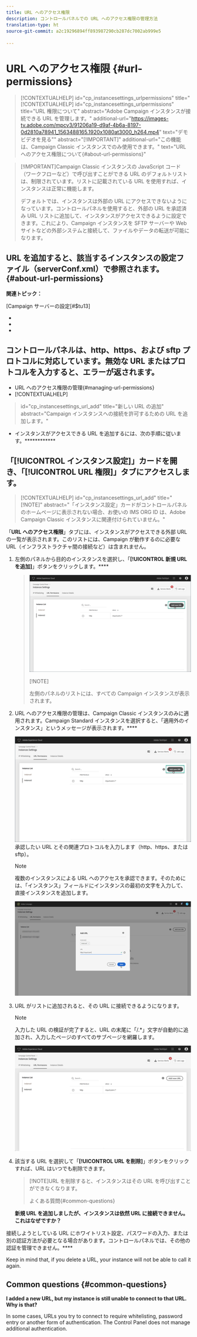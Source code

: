 ```yaml
---
title: URL へのアクセス権限
description: コントロールパネルでの URL へのアクセス権限の管理方法
translation-type: ht
source-git-commit: a2c19296894ff893987290cb287dc7002ab999e5

---
```



# URL へのアクセス権限 {#url-permissions}

>[!CONTEXTUALHELP]
>id="cp_instancesettings_urlpermissions"
>title="[!CONTEXTUALHELP]
>id=&quot;cp_instancesettings_urlpermissions&quot;
>title=&quot;URL 権限について&quot;
>abstract=&quot;Adobe Campaign インスタンスが接続できる URL を管理します。&quot;
>additional-url=&quot;https://images-tv.adobe.com/mpcv3/91206a19-d9af-4b6a-8197-0d2810a78941_1563488165.1920x1080at3000_h264.mp4&quot; text=&quot;デモビデオを見る&quot;"
>abstract="[!IMPORTANT]"
>additional-url="この機能は、Campaign Classic インスタンスでのみ使用できます。" text="URL へのアクセス権限について{#about-url-permissions}"

>[!IMPORTANT]Campaign Classic インスタンスの JavaScript コード（ワークフローなど）で呼び出すことができる URL のデフォルトリストは、制限されています。リストに記載されている URL を使用すれば、インスタンスは正常に機能します。
>
>デフォルトでは、インスタンスは外部の URL にアクセスできないようになっています。コントロールパネルを使用すると、外部の URL を承認済み URL リストに追加して、インスタンスがアクセスできるように設定できます。これにより、Campaign インスタンスを SFTP サーバーや Web サイトなどの外部システムと接続して、ファイルやデータの転送が可能になります。

## URL を追加すると、該当するインスタンスの設定ファイル（serverConf.xml）で参照されます。{#about-url-permissions}

**関連トピック：**

[Campaign サーバーの設定[#$tu13]





* 
* 
* 

## コントロールパネルは、**http**、**https**、および **sftp** プロトコルに対応しています。無効な URL またはプロトコルを入力すると、エラーが返されます。

* URL へのアクセス権限の管理{#managing-url-permissions}
* [!CONTEXTUALHELP]
>id=&quot;cp_instancesettings_url_add&quot;
>title=&quot;新しい URL の追加&quot;
>abstract=&quot;Campaign インスタンスへの接続を許可するための URL を追加します。&quot;
* インスタンスがアクセスできる URL を追加するには、次の手順に従います。************

## 「**[!UICONTROL インスタンス設定]**」カードを開き、「**[!UICONTROL URL 権限]**」タブにアクセスします。

>[!CONTEXTUALHELP]
>id="cp_instancesettings_url_add"
>title="[!NOTE]"
>abstract="「インスタンス設定」カードがコントロールパネルのホームページに表示されない場合、お使いの IMS ORG ID は、Adobe Campaign Classic インスタンスに関連付けられていません。"

「<b><span class="uicontrol">URL へのアクセス権限</span></b>」タブには、インスタンスがアクセスできる外部 URL の一覧が表示されます。このリストには、Campaign が動作するのに必要な URL（インフラストラクチャ間の接続など）は含まれません。

1. 左側のパネルから目的のインスタンスを選択し、「**[!UICONTROL 新規 URL を追加]**」ボタンをクリックします。****

   >![](assets/add_url1.png)
   >
   >[!NOTE]
   >
   >左側のパネルのリストには、すべての Campaign インスタンスが表示されます。<b><span class="uicontrol"></span></b>

1. URL へのアクセス権限の管理は、Campaign Classic インスタンスのみに適用されます。Campaign Standard インスタンスを選択すると、「適用外のインスタンス」というメッセージが表示されます。****

   ![](assets/add_url1.png)承認したい URL とその関連プロトコルを入力します（http、https、または sftp）。

   >[!NOTE]
   >
   >複数のインスタンスによる URL へのアクセスを承認できます。そのためには、「インスタンス」フィールドにインスタンスの最初の文字を入力して、直接インスタンスを追加します。
   >
   >![](assets/add_url2.png)

1. URL がリストに追加されると、その URL に接続できるようになります。

   >[!NOTE]
   >
   >入力した URL の検証が完了すると、URL の末尾に「/.*」文字が自動的に追加され、入力したページのすべてのサブページを網羅します。

   ![](assets/add_url_listnew.png)

1. 該当する URL を選択して「**[!UICONTROL URL を削除]**」ボタンをクリックすれば、URL はいつでも削除できます。

   >[!NOTE]URL を削除すると、インスタンスはその URL を呼び出すことができなくなります。
   >
   >よくある質問{#common-questions}

   **新規 URL を追加しましたが、インスタンスは依然 URL に接続できません。これはなぜですか？**

接続しようとしている URL にホワイトリスト設定、パスワードの入力、または別の認証方法が必要となる場合があります。コントロールパネルでは、その他の認証を管理できません。****

Keep in mind that, if you delete a URL, your instance will not be able to call it again.

## Common questions {#common-questions}

**I added a new URL, but my instance is still unable to connect to that URL. Why is that?**

In some cases, URLs you try to connect to require whitelisting, password entry or another form of authentication. The Control Panel does not manage additional authentication.
